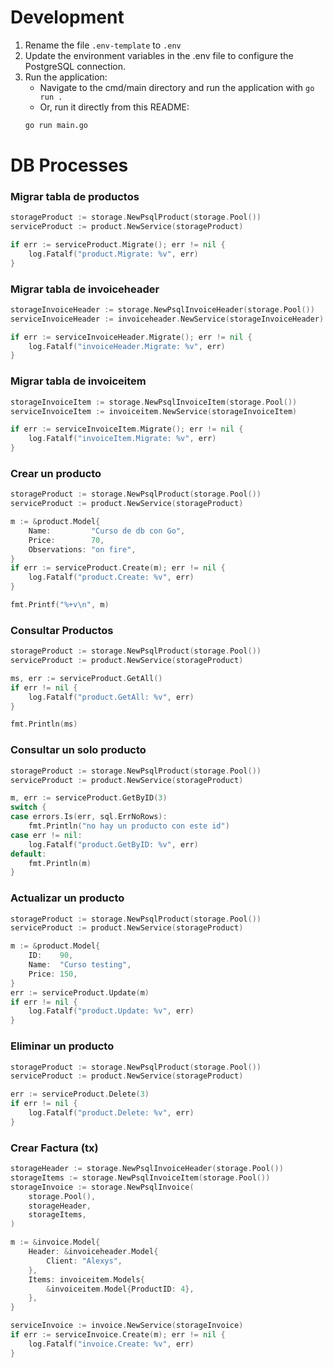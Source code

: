 # Development

1. Rename the file ```.env-template``` to ```.env```
2. Update the environment variables in the .env file to configure the PostgreSQL connection.
3. Run the application:
   - Navigate to the cmd/main directory and run the application with ```go run .```
   - Or, run it directly from this README:
   ```bash
   go run main.go
   ```

# DB Processes
### Migrar tabla de productos

```go
storageProduct := storage.NewPsqlProduct(storage.Pool())
serviceProduct := product.NewService(storageProduct)

if err := serviceProduct.Migrate(); err != nil {
	log.Fatalf("product.Migrate: %v", err)
}
```

### Migrar tabla de invoiceheader

```go
storageInvoiceHeader := storage.NewPsqlInvoiceHeader(storage.Pool())
serviceInvoiceHeader := invoiceheader.NewService(storageInvoiceHeader)

if err := serviceInvoiceHeader.Migrate(); err != nil {
	log.Fatalf("invoiceHeader.Migrate: %v", err)
}
```

### Migrar tabla de invoiceitem

```go
storageInvoiceItem := storage.NewPsqlInvoiceItem(storage.Pool())
serviceInvoiceItem := invoiceitem.NewService(storageInvoiceItem)

if err := serviceInvoiceItem.Migrate(); err != nil {
	log.Fatalf("invoiceItem.Migrate: %v", err)
}
```

### Crear un producto

```go
storageProduct := storage.NewPsqlProduct(storage.Pool())
serviceProduct := product.NewService(storageProduct)

m := &product.Model{
	Name:         "Curso de db con Go",
	Price:        70,
	Observations: "on fire",
}
if err := serviceProduct.Create(m); err != nil {
	log.Fatalf("product.Create: %v", err)
}

fmt.Printf("%+v\n", m)
```

### Consultar Productos

```go
storageProduct := storage.NewPsqlProduct(storage.Pool())
serviceProduct := product.NewService(storageProduct)

ms, err := serviceProduct.GetAll()
if err != nil {
	log.Fatalf("product.GetAll: %v", err)
}

fmt.Println(ms)
```

### Consultar un solo producto

```go
storageProduct := storage.NewPsqlProduct(storage.Pool())
serviceProduct := product.NewService(storageProduct)

m, err := serviceProduct.GetByID(3)
switch {
case errors.Is(err, sql.ErrNoRows):
	fmt.Println("no hay un producto con este id")
case err != nil:
	log.Fatalf("product.GetByID: %v", err)
default:
	fmt.Println(m)
}
```

### Actualizar un producto

```go
storageProduct := storage.NewPsqlProduct(storage.Pool())
serviceProduct := product.NewService(storageProduct)

m := &product.Model{
	ID:    90,
	Name:  "Curso testing",
	Price: 150,
}
err := serviceProduct.Update(m)
if err != nil {
	log.Fatalf("product.Update: %v", err)
}
```

### Eliminar un producto

```go
storageProduct := storage.NewPsqlProduct(storage.Pool())
serviceProduct := product.NewService(storageProduct)

err := serviceProduct.Delete(3)
if err != nil {
	log.Fatalf("product.Delete: %v", err)
}
```

### Crear Factura (tx)

```go
storageHeader := storage.NewPsqlInvoiceHeader(storage.Pool())
storageItems := storage.NewPsqlInvoiceItem(storage.Pool())
storageInvoice := storage.NewPsqlInvoice(
	storage.Pool(),
	storageHeader,
	storageItems,
)

m := &invoice.Model{
	Header: &invoiceheader.Model{
		Client: "Alexys",
	},
	Items: invoiceitem.Models{
		&invoiceitem.Model{ProductID: 4},
	},
}

serviceInvoice := invoice.NewService(storageInvoice)
if err := serviceInvoice.Create(m); err != nil {
	log.Fatalf("invoice.Create: %v", err)
}
```